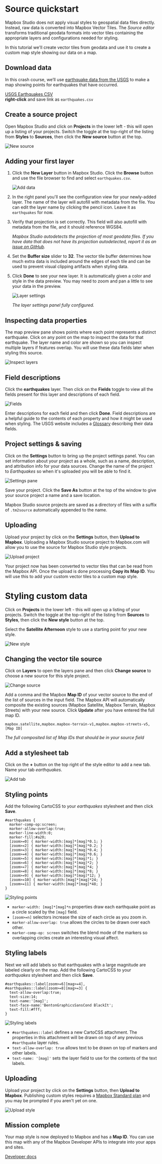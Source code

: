 Source quickstart
=================

Mapbox Studio does not apply visual styles to geospatial data files directly. Instead, raw data is converted into Mapbox Vector Tiles. The *Source editor* transforms traditional geodata formats into vector tiles containing the appropriate layers and configurations needed for styling.

In this tutorial we'll create vector tiles from geodata and use it to create a custom map style showing our data on a map.

Download data
-------------

In this crash course, we’ll use [earthquake data from the USGS](http://earthquake.usgs.gov/earthquakes/feed/) to make a map showing points for earthquakes that have occurred.

<div class='clearfix space-bottom0'>
    <a class='button icon down fill-green margin3 col6' href='http://earthquake.usgs.gov/earthquakes/feed/v1.0/summary/2.5_month.csv'>USGS Earthquakes CSV</a>
</div>
<div class='center small'><strong>right-click</strong> and save link as <code>earthquakes.csv</code></div>

Create a source project
-----------------------

Open Mapbox Studio and click on __Projects__ in the lower left - this will open up a listing of your projects. Switch the toggle at the top-right of the listing from __Styles__ to __Sources__, then click the __New source__ button at the top.

![New source](https://cloud.githubusercontent.com/assets/83384/3869854/8a6ee876-20ab-11e4-951f-4a67b8f41678.png)

Adding your first layer
-----------------------

1. Click the __New Layer__ button in Mapbox Studio. Click the __Browse__ button and use the file browser to find and select `earthquakes.csv`.

    ![Add data](https://cloud.githubusercontent.com/assets/83384/3868306/de0d1a6a-2034-11e4-8c2d-0ddd75dfb4fb.png)

2. In the right panel you'll see the configuration view for your newly-added layer. The name of the layer will autofill with metadata from the file. You can edit the layer name by clicking the pencil icon. Leave it as `earthquakes` for now.

3. Verify that projection is set correctly. This field will also autofill with metadata from the file, and it should reference WGS84.

    _Mapbox Studio autodetects the projection of most geodata files. If you have data that does not have its projection autodetected, report it as an [issue on GitHub](https://github.com/mapbox/mapbox-studio/issues)._

4. Set the __Buffer size__ slider to __32__. The vector tile buffer determines how much extra data is included around the edges of each tile and can be used to prevent visual clipping artifacts when styling data.

5. Click __Done__ to see your new layer. It is automatically given a color and style in the data preview. You may need to zoom and pan a little to see your data in the preview. 

    ![Layer settings](https://cloud.githubusercontent.com/assets/83384/3870117/ccf6bd8a-20bb-11e4-8000-5c0401a62292.png)

    _The layer settings panel fully configured._

Inspecting data properties
--------------------------

The map preview pane shows points where each point represents a distinct earthquake. Click on any point on the map to inspect the data for that earthquake. The layer name and color are shown so you can inspect multiple layers if features overlap. You will use these data fields later when styling this source.

![Inspect layers](https://cloud.githubusercontent.com/assets/83384/3869950/9d005c08-20b1-11e4-924a-c056027f02e9.png)

Field descriptions
------------------

Click the __earthquakes__ layer. Then click on the __Fields__ toggle to view all the fields present for this layer and descriptions of each field.

![Fields](https://cloud.githubusercontent.com/assets/83384/3869955/66d2e4e2-20b2-11e4-9f6e-a854c2292673.png)

Enter descriptions for each field and then click __Done__. Field descriptions are a helpful guide to the contents of each property and how it might be used when styling. The USGS website includes a [Glossary](http://earthquake.usgs.gov/earthquakes/feed/v1.0/glossary.php) describing their data fields.

Project settings & saving
-------------------------

Click on the __Settings__ button to bring up the project settings panel. You can set information about your project as a whole, such as a name, description, and attribution info for your data sources. Change the name of the project to *Earthquakes* so when it's uploaded you will be able to find it.

![Settings pane](https://cloud.githubusercontent.com/assets/83384/3869969/13aeada4-20b3-11e4-821f-6cd084cf791f.png)

Save your project. Click the __Save As__ button at the top of the window to give your source project a name and a save location.

Mapbox Studio source projects are saved as a directory of files with a suffix of `.tm2source` automatically appended to the name.

Uploading
---------

Upload your project by click on the __Settings__ button, then __Upload to Mapbox__. Uploading a Mapbox Studio source project to Mapbox.com will allow you to use the source for Mapbox Studio style projects. 

![Upload project](https://cloud.githubusercontent.com/assets/83384/3869977/bc77bc78-20b3-11e4-9adb-73a6e28d0171.png)

Your project now has been converted to vector tiles that can be read from the Mapbox API. Once the upload is done processing __Copy its Map ID__. You will use this to add your custom vector tiles to a custom map style.

Styling custom data
===================

Click on __Projects__ in the lower left - this will open up a listing of your projects. Switch the toggle at the top-right of the listing from __Sources__ to __Styles__, then click the __New style__ button at the top.

Select the __Satellite Afternoon__ style to use a starting point for your new style.

![New style](https://cloud.githubusercontent.com/assets/83384/3870122/501656c6-20bc-11e4-889b-83d51f840787.png)

Changing the vector tile source
-------------------------------

Click on __Layers__ to open the layers pane and then click __Change source__ to choose a new source for this style project.

![Change source](https://cloud.githubusercontent.com/assets/83384/3870136/1cd60c56-20bd-11e4-9b7d-e20599c7003b.png)

Add a comma and the Mapbox __Map ID__ of your vector source to the end of the list of sources in the input field. The Mapbox API will automatically composite the existing sources (Mapbox Satellite, Mapbox Terrain, Mapbox Streets) with your new source. Click __Update__ after you have entered the full map ID.

    mapbox.satellite,mapbox.mapbox-terrain-v1,mapbox.mapbox-streets-v5,[Map ID]

_The full composited list of Map IDs that should be in your source field_

Add a stylesheet tab
--------------------

Click on the __+__ button on the top right of the style editor to add a new tab. Name your tab _earthquakes_.

![Add tab](https://cloud.githubusercontent.com/assets/83384/3870168/cad0390c-20be-11e4-8050-7521ce362d77.png)

Styling points
--------------

Add the following CartoCSS to your _earthquakes_ stylesheet and then click __Save__.

    #earthquakes {
      marker-comp-op:screen;
      marker-allow-overlap:true;
      marker-line-width:0;
      marker-fill:#a20;
      [zoom>=0] { marker-width:[mag]*[mag]*0.1; }
      [zoom>=2] { marker-width:[mag]*[mag]*0.2; }
      [zoom>=3] { marker-width:[mag]*[mag]*0.4; }
      [zoom>=4] { marker-width:[mag]*[mag]*0.6; }
      [zoom>=5] { marker-width:[mag]*[mag]*1; }
      [zoom>=6] { marker-width:[mag]*[mag]*2; }
      [zoom>=7] { marker-width:[mag]*[mag]*4; }
      [zoom>=8] { marker-width:[mag]*[mag]*8; }
      [zoom>=9] { marker-width:[mag]*[mag]*12; }
      [zoom>=10] { marker-width:[mag]*[mag]*24; }
      [zoom>=11] { marker-width:[mag]*[mag]*48; }
    }

![Styling points](https://cloud.githubusercontent.com/assets/83384/3870179/5bf756a4-20bf-11e4-95cf-f18b370aa95c.png)

- `marker-width: [mag]*[mag]*n` properties draw each earthquake point as a circle scaled by the `[mag]` field.
- `[zoom>=n]` selectors increase the size of each circle as you zoom in.
- `marker-allow-overlap: true` allows the circles to be drawn over each other.
- `marker-comp-op: screen` switches the blend mode of the markers so overlapping circles create an interesting visual affect.

Styling labels
--------------

Next we will add labels so that earthquakes with a large magnitude are labeled clearly on the map. Add the following CartoCSS to your _earthquakes_ stylesheet and then click __Save__.

    #earthquakes::label[zoom>=6][mag>=4],
    #earthquakes::label[zoom>=8][mag>=3] {
      text-allow-overlap:true;
      text-size:14;
      text-name:'[mag]';
      text-face-name:'BentonGraphicsSansCond BlackIt';
      text-fill:#fff;
    }

![Styling labels](https://cloud.githubusercontent.com/assets/83384/3870195/37ba920a-20c0-11e4-99e5-93f1912e5f5b.png)

- `#earthquakes::label` defines a new CartoCSS attachment. The properties in this attachment will be drawn on top of any previous `#earthquake` layer rules.
- `text-allow-overlap: true` allows text to be drawn on top of markers and other labels.
- `text-name: '[mag]'` sets the layer field to use for the contents of the text labels.

Uploading
---------

Upload your project by click on the __Settings__ button, then __Upload to Mapbox__. Publishing custom styles requires a [Mapbox Standard plan](https://www.mapbox.com/plans/) and you may be prompted if you aren't yet on one.

![Upload style](https://cloud.githubusercontent.com/assets/83384/3870219/d2d2ffe6-20c2-11e4-97b8-83bd1965a4ff.png)

Mission complete
----------------

Your map style is now deployed to Mapbox and has a __Map ID__. You can use this map with any of the Mapbox Developer APIs to integrate into your apps and sites.

<div class='clearfix'>
    <a class='button rcon next margin3 col6' href='https://www.mapbox.com/developers/'>Developer docs</a>
</div>

